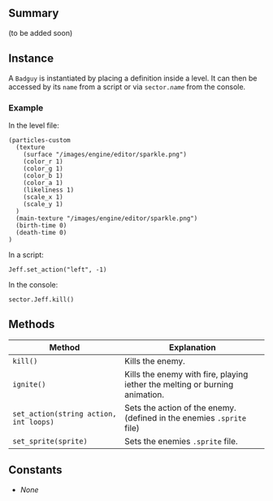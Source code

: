 Summary
-------

(to be added soon)

Instance
--------

A `Badguy` is instantiated by placing a definition inside a level. It can then be accessed by its `name` from a script or via <code>sector.<var>name</var></code> from the console.

### Example

In the level file:

    (particles-custom
      (texture
        (surface "/images/engine/editor/sparkle.png")
        (color_r 1)
        (color_g 1)
        (color_b 1)
        (color_a 1)
        (likeliness 1)
        (scale_x 1)
        (scale_y 1)
      )
      (main-texture "/images/engine/editor/sparkle.png")
      (birth-time 0)
      (death-time 0)
    )
In a script:

    Jeff.set_action("left", -1)

In the console:

    sector.Jeff.kill()

Methods
-------

| Method                      | Explanation                             |
|---------------------------- |---------------------------------------- |
| `kill()`                    | Kills the enemy.                        |
| `ignite()`                  | Kills the enemy with fire, playing iether the melting or burning animation. |
| `set_action(string action, int loops)` | Sets the action of the enemy. (defined in the enemies `.sprite` file) |
| `set_sprite(sprite)`        | Sets the enemies `.sprite` file.        |

Constants
---------

-   *None*
